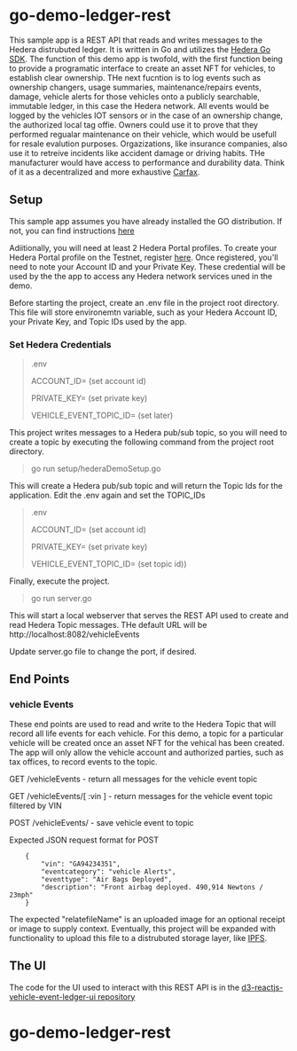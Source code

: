 # go-demo-ledger-rest

This sample app is a REST API that reads and writes messages to the Hedera distrubuted ledger.  It is written in Go and utilizes the [Hedera Go SDK](https://github.com/hashgraph/hedera-sdk-go). The function of this demo app is twofold, with the first function being to provide a programatic interface to create an asset NFT for vehicles, to establish clear ownership.  THe next fucntion is to log  events such as ownership changers, usage summaries, maintenance/repairs events, damage, vehicle alerts for those vehicles onto a publicly searchable, immutable ledger, in this case the Hedera network.  All events would be logged by the vehicles IOT sensors or in the case of an ownership change, the authorized local tag offie.  Owners could use it to prove that they performed regualar maintenance on their vehicle, which would be usefull for resale evalution purposes.  Orgazizations, like insurance companies, also use it to retreive incidents like accident damage or driving habits.  THe manufacturer would have access to  performance and durability data.  Think of it as a decentralized and more exhaustive [Carfax](https://www.carfax.com/vehicle-history-reports/).  

## Setup

This sample app assumes you have already installed the GO distribution.  If not, you can find instructions [here](https://golang.org/doc/install)

Adiitionally, you will need at least 2 Hedera Portal profiles. To create your Hedera Portal profile on the Testnet, register [here](https://portal.hedera.com/register).  Once registered, you'll need to note your Account ID and your Private Key.  These credential will be used by the the app to access any Hedera network services uned in the demo.

Before starting the project, create an .env file in the project root directory.  This file will store environemtn variable, such as your Hedera Account ID, your Private Key, and Topic IDs used by the app.

### Set Hedera Credentials

> .env
>
> ACCOUNT_ID= (set account id)
>
> PRIVATE_KEY= (set private key)
>
> VEHICLE_EVENT_TOPIC_ID= (set later)

This project writes messages to a Hedera pub/sub topic, so you will need to create a topic by executing the following command from the project root directory.

> go run setup/hederaDemoSetup.go

This will create a Hedera pub/sub topic and will return the Topic Ids for the application.
Edit the .env again and set the TOPIC_IDs

> .env
>
> ACCOUNT_ID= (set account id)
>
> PRIVATE_KEY= (set private key)
>
> VEHICLE_EVENT_TOPIC_ID= (set topic id))

Finally, execute the project.

> go run server.go

This will start a local webserver that serves the REST API used to create and read Hedera Topic messages.
THe default URL will be http://localhost:8082/vehicleEvents

Update server.go file to change the port, if desired.

## End Points


### vehicle Events
These end points are used to read and write to the Hedera Topic that will record all life events for each vehicle.  For this demo, a topic for a particular vehicle will be created once an asset NFT for the vehical has been created.  The app will only allow the vehicle account and authorized parties, such as tax offices, to record events to the topic.

GET /vehicleEvents - return all messages for the vehicle event topic

GET /vehicleEvents/[ :vin ] - return messages for the vehicle event topic filtered by VIN

POST /vehicleEvents/ - save vehicle event to topic

Expected JSON request format for POST
```
    {
        "vin": "GA94234351",
        "eventcategory": "vehicle Alerts",
        "eventtype": "Air Bags Deployed",
        "description": "Front airbag deployed. 490,914 Newtons / 23mph"
    }
```

The expected "relatefileName" is an uploaded image for an optional receipt or image to supply context.  Eventually, this project will be expanded with functionality to upload this file to a distrubuted storage layer, like [IPFS](https://ipfs.io/). 
  
## The UI  
The code for the UI used to interact with this REST API is in the [d3-reactjs-vehicle-event-ledger-ui repository](https://github.com/Crypto-Brothers/d3-reactjs-vehicle-event-ledger-ui)
# go-demo-ledger-rest
